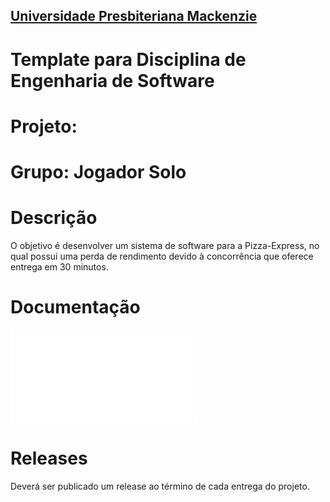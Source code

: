 <h2><a href= "https://www.mackenzie.br">Universidade Presbiteriana Mackenzie</a></h2>


# Template para Disciplina de Engenharia de Software

# Projeto: *<Pizza Express>*

# Grupo: Jogador Solo

# Descrição

O objetivo é desenvolver um sistema de software para a Pizza-Express, no qual possui uma perda de rendimento devido à concorrência que oferece entrega em 30 minutos.

# Documentação

![Pizza-Express.txt](Pizza-Express.txt)



# Releases

Deverá ser publicado um release ao término de cada entrega do projeto.

